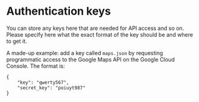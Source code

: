 # Authentication keys

You can store any keys here that are needed for API access and so on. Please specify here what the exact format of the key should be and where to get it.

A made-up example: add a key called `maps.json` by requesting programmatic access to the Google Maps API on the Google Cloud Console. The format is:

```
{
	"key": "qwerty567",
	"secret_key": "poiuyt987"
}
```